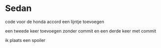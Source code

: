 # Sedan
code voor de honda accord
een lijntje toevoegen

een tweede keer toevoegen zonder commit
en een derde keer met commit

ik plaats een spoiler
